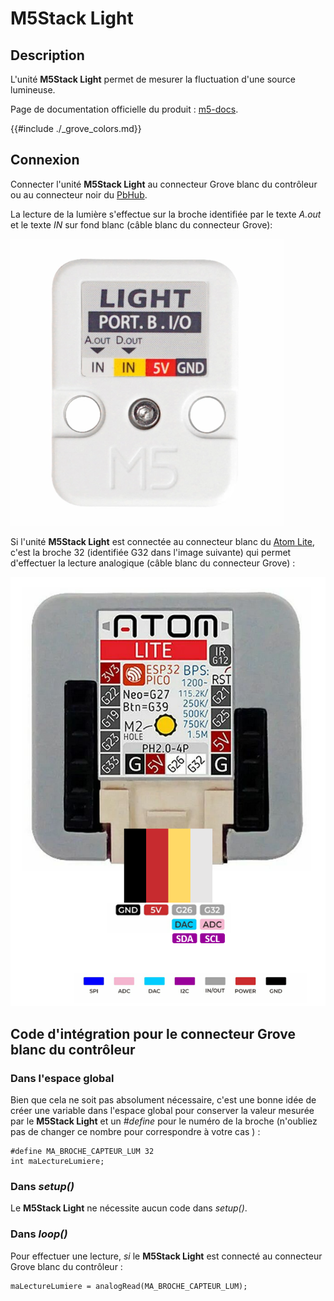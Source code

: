 # M5Stack Light

## Description

L'unité **M5Stack Light** permet de mesurer la fluctuation d'une source lumineuse.

Page de documentation officielle du produit : [m5-docs](https://docs.m5stack.com/en/unit/light).

{{#include ./_grove_colors.md}}

## Connexion

Connecter l'unité **M5Stack Light** au connecteur Grove blanc du contrôleur ou au connecteur noir du [PbHub](./unit_pbhub.md).

La lecture de la lumière s'effectue sur la broche identifiée par le texte *A.out* et le texte *IN* sur fond blanc (câble blanc du connecteur Grove):

![La connectique du M5Stack Ligh](./atom_light_connectique.png)

Si l'unité **M5Stack Light** est connectée au connecteur blanc du [Atom Lite](./atom_lite.md), c'est la broche 32 (identifiée G32 dans l'image suivante) qui permet d'effectuer la lecture analogique (câble blanc du connecteur Grove) :

![Les broches du connecteur Grove du M5Stack Atom Lite](./m5stack_atom_broches.png) 

## Code d'intégration pour le connecteur Grove blanc du contrôleur 

### Dans l'espace global

Bien que cela ne soit pas absolument nécessaire, c'est une bonne idée de créer une variable dans l'espace global pour conserver la valeur mesurée par le **M5Stack Light** et un *#define* pour le numéro de la broche (n'oubliez pas de changer ce nombre pour correspondre à votre cas ) :
```arduino
#define MA_BROCHE_CAPTEUR_LUM 32
int maLectureLumiere;
```

### Dans *setup()*

Le **M5Stack Light** ne nécessite aucun code dans *setup()*.

### Dans *loop()*

Pour effectuer une lecture, *si* le **M5Stack Light** est connecté au connecteur Grove blanc du contrôleur :

```arduino
maLectureLumiere = analogRead(MA_BROCHE_CAPTEUR_LUM);
```